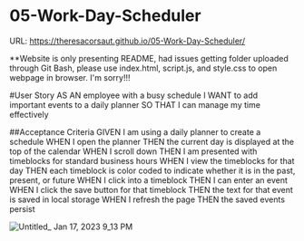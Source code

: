 # 05-Work-Day-Scheduler

URL: https://theresacorsaut.github.io/05-Work-Day-Scheduler/

**Website is only presenting README, had issues getting folder uploaded through Git Bash, please use index.html, script.js, and style.css to open webpage in browser. I'm sorry!!!


#User Story
AS AN employee with a busy schedule
I WANT to add important events to a daily planner
SO THAT I can manage my time effectively

##Acceptance Criteria
GIVEN I am using a daily planner to create a schedule
WHEN I open the planner
THEN the current day is displayed at the top of the calendar
WHEN I scroll down
THEN I am presented with timeblocks for standard business hours
WHEN I view the timeblocks for that day
THEN each timeblock is color coded to indicate whether it is in the past, present, or future
WHEN I click into a timeblock
THEN I can enter an event
WHEN I click the save button for that timeblock
THEN the text for that event is saved in local storage
WHEN I refresh the page
THEN the saved events persist


![Untitled_ Jan 17, 2023 9_13 PM](https://user-images.githubusercontent.com/118020831/213074850-9351ddb2-d0a4-4e64-8bee-4f318882df78.gif)
